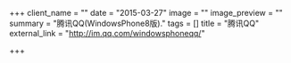 +++
client_name = ""
date = "2015-03-27"
image = ""
image_preview = ""
summary = "腾讯QQ(WindowsPhone8版)."
tags = []
title = "腾讯QQ"
external_link = "http://im.qq.com/windowsphoneqq/"

+++

